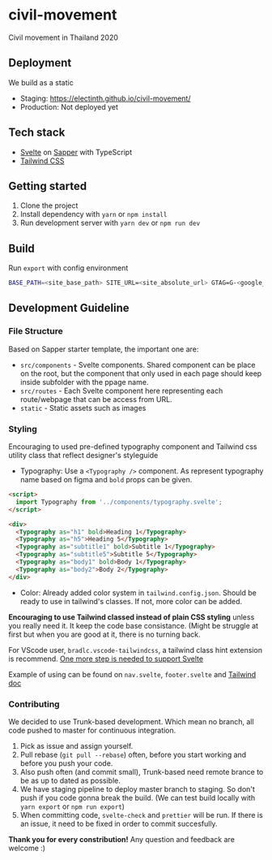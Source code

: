 # civil-movement

Civil movement in Thailand 2020

## Deployment

We build as a static

- Staging: https://electinth.github.io/civil-movement/
- Production: Not deployed yet

## Tech stack

- [Svelte](https://svelte.dev) on [Sapper](https://sapper.svelte.dev) with TypeScript
- [Tailwind CSS](https://tailwindcss.com)

## Getting started

1. Clone the project
2. Install dependency with `yarn` or `npm install`
3. Run development server with `yarn dev` or `npm run dev`

## Build

Run `export` with config environment

```bash
BASE_PATH=<site_base_path> SITE_URL=<site_absolute_url> GTAG=G-<google_analytics_id> yarn export
```

## Development Guideline

### File Structure

Based on Sapper starter template, the important one are:

- `src/components` - Svelte components. Shared component can be place on the root, but the component that only used in each page should keep inside subfolder with the ppage name.
- `src/routes` - Each Svelte component here representing each route/webpage that can be access from URL.
- `static` - Static assets such as images

### Styling

Encouraging to used pre-defined typography component and Tailwind css utility class that reflect designer's styleguide

- Typography: Use a `<Typography />` component. As represent typography name based on figma and `bold` props can be given.

```html
<script>
  import Typography from '../components/typography.svelte';
</script>

<div>
  <Typography as="h1" bold>Heading 1</Typography>
  <Typography as="h5">Heading 5</Typography>
  <Typography as="subtitle1" bold>Subtitle 1</Typography>
  <Typography as="subtitle5">Subtitle 5</Typography>
  <Typography as="body1" bold>Body 1</Typography>
  <Typography as="body2">Body 2</Typography>
</div>
```

- Color: Already added color system in `tailwind.config.json`. Should be ready to use in tailwind's classes. If not, more color can be added.

**Encouraging to use Tailwind classed instead of plain CSS styling** unless you really need it. It keep the code base consistance. (Might be struggle at first but when you are good at it, there is no turning back.

For VScode user, `bradlc.vscode-tailwindcss`, a tailwind class hint extension is recommend. [One more step is needed to support Svelte](https://willwillems.com/posts/tailwind-with-svelte-webpack.html#enabling-intellisense)

Example of using can be found on `nav.svelte`, `footer.svelte` and [Tailwind doc](https://tailwindcss.com/docs)

### Contributing

We decided to use Trunk-based development. Which mean no branch, all code pushed to master for continuous integration.

1. Pick as issue and assign yourself.
2. Pull rebase (`git pull --rebase`) often, before you start working and before you push your code.
3. Also push often (and commit small), Trunk-based need remote brance to be as up to dated as possible.
4. We have staging pipeline to deploy master branch to staging. So don't push if you code gonna break the build. (We can test build locally with `yarn export` or `npm run export`)
5. When committing code, `svelte-check` and `prettier` will be run. If there is an issue, it need to be fixed in order to commit succesfully.

**Thank you for every constribution!** Any question and feedback are welcome :)
